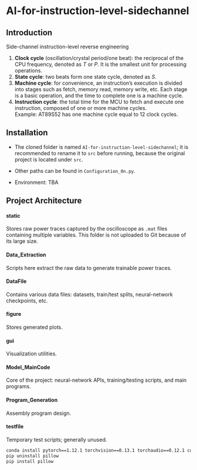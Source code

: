 # AI-for-instruction-level-sidechannel

## Introduction

Side-channel instruction-level reverse engineering  
1. **Clock cycle** (oscillation/crystal period/one beat): the reciprocal of the CPU frequency, denoted as *T* or *P*. It is the smallest unit for processing operations.  
2. **State cycle**: two beats form one state cycle, denoted as *S*.  
3. **Machine cycle**: for convenience, an instruction’s execution is divided into stages such as fetch, memory read, memory write, etc. Each stage is a basic operation, and the time to complete one is a machine cycle.  
4. **Instruction cycle**: the total time for the MCU to fetch and execute one instruction, composed of one or more machine cycles.  
   Example: AT89S52 has one machine cycle equal to 12 clock cycles.



## Installation

* The cloned folder is named `AI-for-instruction-level-sidechannel`; it is recommended to rename it to `src` before running, because the original project is located under `src`.  
* Other paths can be found in `Configuration_0n.py`.

* Environment: TBA

## Project Architecture

#### static  
Stores raw power traces captured by the oscilloscope as `.mat` files containing multiple variables. This folder is not uploaded to Git because of its large size.

#### Data_Extraction  
Scripts here extract the raw data to generate trainable power traces.

#### DataFile  
Contains various data files: datasets, train/test splits, neural-network checkpoints, etc.

#### figure  
Stores generated plots.

#### gui  
Visualization utilities.

#### Model_MainCode  
Core of the project: neural-network APIs, training/testing scripts, and main programs.

#### Program_Generation  
Assembly program design.

#### testfile  
Temporary test scripts; generally unused.

```bash
conda install pytorch==1.12.1 torchvision==0.13.1 torchaudio==0.12.1 cudatoolkit=11.3 -c pytorch
pip uninstall pillow
pip install pillow

